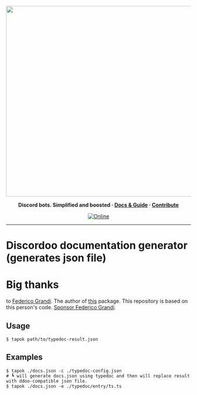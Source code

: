 <p align="center">
<img width="520" src="https://cdn.discordapp.com/attachments/531549268033404928/891388371384029184/ddoologo_new_1.2_banner_tapok.svg" alt="">
</p>

<p align="center">
  <b>
    Discord bots. Simplified and boosted
    <span> · </span>
    <a href="https://docs.discordoo.xyz">Docs & Guide</a>
    <span> · </span>
    <a href="https://github.com/Discordoo/discordoo/blob/develop/CONTRIBUTING.md">Contribute</a>
  </b>
</p>

<p align="center">
  <a href="https://discord.gg/eHC8ynn2H3">
    <img 
      src="https://img.shields.io/discord/811663819721539674?color=7280DA&label=Discord&logo=discord&logoColor=white" 
      alt="Online"
    >
  </a>
</p>
<hr>

# Discordoo documentation generator (generates json file)

Big thanks
=
to [Federico Grandi](https://github.com/EndBug). The author of [this](https://github.com/dbots-pkg/ts-docgen) package. This repository is based on this person's code. [Sponsor Federico Grandi](https://github.com/sponsors/EndBug).

Usage
-
```shell
$ tapok path/to/typedoc-result.json
```

Examples
-
```shell
$ tapok ./docs.json -c ./typedoc-config.json
# ┗ will generate docs.json using typedoc and then will replace result with ddoo-compatible json file.
$ tapok ./docs.json -e ./typedoc/entry/ts.ts
```
